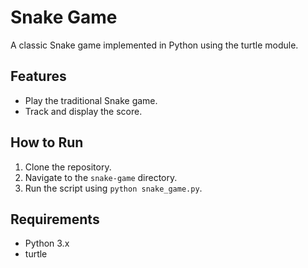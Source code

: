 # Snake Game

A classic Snake game implemented in Python using the turtle module.

## Features

- Play the traditional Snake game.
- Track and display the score.

## How to Run

1. Clone the repository.
2. Navigate to the `snake-game` directory.
3. Run the script using `python snake_game.py`.

## Requirements

- Python 3.x
- turtle
